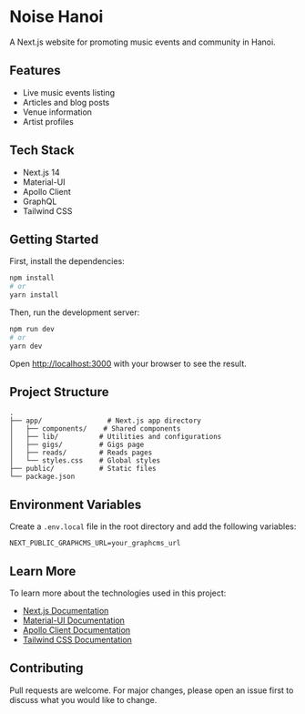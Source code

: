 # Noise Hanoi

A Next.js website for promoting music events and community in Hanoi.

## Features

- Live music events listing
- Articles and blog posts
- Venue information
- Artist profiles

## Tech Stack

- Next.js 14
- Material-UI
- Apollo Client
- GraphQL
- Tailwind CSS

## Getting Started

First, install the dependencies:

```bash
npm install
# or
yarn install
```

Then, run the development server:

```bash
npm run dev
# or
yarn dev
```

Open [http://localhost:3000](http://localhost:3000) with your browser to see the result.

## Project Structure

```
.
├── app/                # Next.js app directory
│   ├── components/    # Shared components
│   ├── lib/          # Utilities and configurations
│   ├── gigs/         # Gigs page
│   ├── reads/        # Reads pages
│   └── styles.css    # Global styles
├── public/           # Static files
└── package.json
```

## Environment Variables

Create a `.env.local` file in the root directory and add the following variables:

```
NEXT_PUBLIC_GRAPHCMS_URL=your_graphcms_url
```

## Learn More

To learn more about the technologies used in this project:

- [Next.js Documentation](https://nextjs.org/docs)
- [Material-UI Documentation](https://mui.com/getting-started/usage/)
- [Apollo Client Documentation](https://www.apollographql.com/docs/react/)
- [Tailwind CSS Documentation](https://tailwindcss.com/docs)

## Contributing

Pull requests are welcome. For major changes, please open an issue first to discuss what you would like to change.
